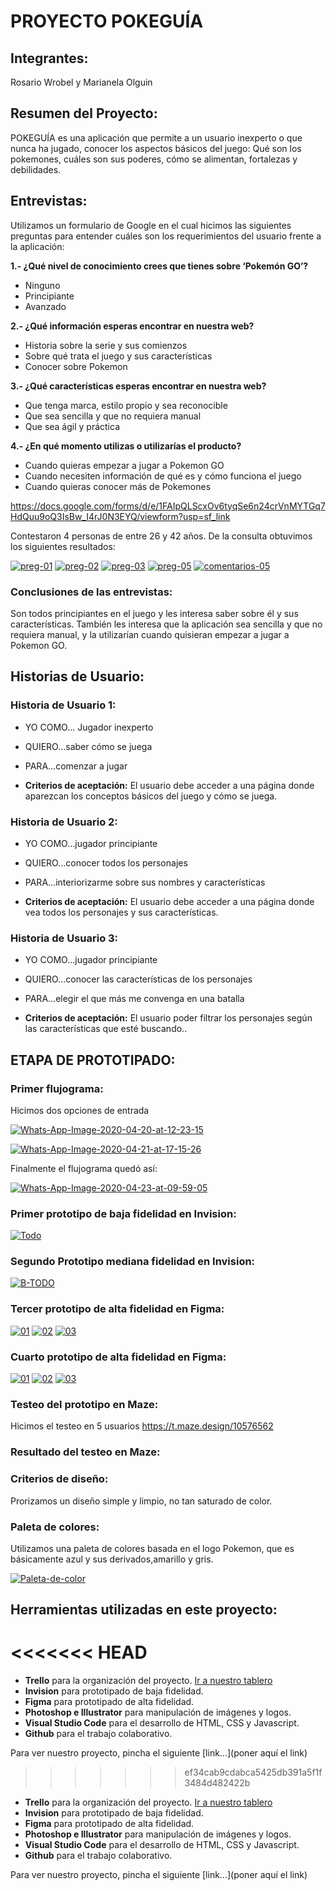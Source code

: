 # PROYECTO POKEGUÍA

## Integrantes:
Rosario Wrobel y Marianela Olguin

## Resumen del Proyecto:
POKEGUÍA es una aplicación que permite a un usuario inexperto  o que nunca ha jugado, conocer los aspectos básicos del juego: Qué son los pokemones, cuáles son sus poderes, cómo se alimentan, fortalezas y debilidades.

## Entrevistas:
Utilizamos un formulario de Google en el cual hicimos las siguientes preguntas para entender cuáles son los requerimientos del usuario frente a la aplicación:

**1.- ¿Qué nivel de conocimiento crees que  tienes sobre ‘Pokemón GO’?**

- Ninguno
- Principiante
- Avanzado

**2.- ¿Qué información esperas encontrar en nuestra web?**
- Historia sobre la serie y sus comienzos
- Sobre qué trata el juego y sus características
- Conocer sobre Pokemon

**3.- ¿Qué características esperas encontrar en nuestra web?**
- Que tenga marca, estilo propio y sea reconocible
- Que sea sencilla y que no requiera manual
- Que sea ágil y práctica

**4.- ¿En qué momento utilizas o utilizarías el producto?**
- Cuando quieras empezar a jugar a Pokemon GO
- Cuando necesiten información de qué es y cómo funciona el juego
- Cuando quieras conocer más de Pokemones

https://docs.google.com/forms/d/e/1FAIpQLScxOv6tyqSe6n24crVnMYTGq7HdQuu9oQ3IsBw_I4rJ0N3EYQ/viewform?usp=sf_link

Contestaron 4 personas de entre 26 y 42 años.
De la consulta obtuvimos los siguientes resultados:

<a href="https://imgbb.com/"><img src="https://i.ibb.co/1swpG2P/preg-01.jpg" alt="preg-01" border="0"></a>
<a href="https://ibb.co/4MRQx6Z"><img src="https://i.ibb.co/y5F3Jwn/preg-02.jpg" alt="preg-02" border="0"></a>
<a href="https://ibb.co/hL8Xv7J"><img src="https://i.ibb.co/7jygFYd/preg-03.jpg" alt="preg-03" border="0"></a>
<a href="https://ibb.co/LY9d5JZ"><img src="https://i.ibb.co/mbh58Xc/preg-05.jpg" alt="preg-05" border="0"></a>
<a href="https://imgbb.com/"><img src="https://i.ibb.co/wWbxTPb/comentarios-05.jpg" alt="comentarios-05" border="0"></a>

### Conclusiones de las entrevistas:
Son todos principiantes en el juego y les interesa saber sobre él y sus características. También les interesa que la aplicación sea sencilla y que no requiera manual, y la utilizarían cuando quisieran empezar a jugar a Pokemon GO.

## Historias de Usuario:

### Historia de Usuario 1: 
- YO COMO... Jugador inexperto
- QUIERO...saber cómo se juega
- PARA...comenzar a jugar

- **Criterios de aceptación:** El usuario debe acceder a una página donde aparezcan los conceptos básicos del juego y cómo se juega.


### Historia de Usuario 2:
- YO COMO...jugador principiante
- QUIERO...conocer todos los personajes
- PARA...interiorizarme sobre sus nombres y características

- **Criterios de aceptación:** El usuario debe acceder a una página donde vea todos los personajes y sus características.


### Historia de Usuario 3:
- YO COMO...jugador principiante
- QUIERO...conocer las características de los personajes
- PARA...elegir el que más me convenga en una batalla

- **Criterios de aceptación:** El usuario poder filtrar los personajes según las características que esté buscando..

## ETAPA DE PROTOTIPADO:

### Primer flujograma:
Hicimos dos opciones de entrada

<a href="https://ibb.co/gTj0nyt"><img src="https://i.ibb.co/swmTBjs/Whats-App-Image-2020-04-20-at-12-23-15.jpg" alt="Whats-App-Image-2020-04-20-at-12-23-15" border="0"></a>

<a href="https://ibb.co/gJHS8Cy"><img src="https://i.ibb.co/9Wzb0jn/Whats-App-Image-2020-04-21-at-17-15-26.jpg" alt="Whats-App-Image-2020-04-21-at-17-15-26" border="0"></a>

Finalmente el flujograma quedó así:

<a href="https://ibb.co/2nnYXNg"><img src="https://i.ibb.co/TvvqzLm/Whats-App-Image-2020-04-23-at-09-59-05.jpg" alt="Whats-App-Image-2020-04-23-at-09-59-05" border="0"></a>

### Primer prototipo de baja fidelidad en Invision:

<a href="https://ibb.co/1mHCv6z"><img src="https://i.ibb.co/0GP0Dts/Todo.jpg" alt="Todo" border="0"></a>


### Segundo Prototipo mediana fidelidad en Invision:

<a href="https://ibb.co/QQh3TYK"><img src="https://i.ibb.co/YQJF1fL/B-TODO.jpg" alt="B-TODO" border="0"></a>


### Tercer prototipo de alta fidelidad en Figma:

<a href="https://ibb.co/SPcQcc0"><img src="https://i.ibb.co/s2C5CCQ/01.jpg" alt="01" border="0"></a>
<a href="https://ibb.co/2kG12b1"><img src="https://i.ibb.co/bKcMhfM/02.jpg" alt="02" border="0"></a>
<a href="https://ibb.co/8YrLLpG"><img src="https://i.ibb.co/phfBB8N/03.jpg" alt="03" border="0"></a>

### Cuarto prototipo de alta fidelidad en Figma:

<a href="https://ibb.co/6HX19yv"><img src="https://i.ibb.co/8rYdvmz/01.jpg" alt="01" border="0"></a>
<a href="https://ibb.co/xg3mX7W"><img src="https://i.ibb.co/n1R36L9/02.jpg" alt="02" border="0"></a>
<a href="https://ibb.co/P5XNkFz"><img src="https://i.ibb.co/SKYPS57/03.jpg" alt="03" border="0"></a>

### Testeo del prototipo en Maze:
Hicimos el testeo en 5 usuarios
https://t.maze.design/10576562

### Resultado del testeo en Maze:




### Criterios de diseño:
Prorizamos un diseño simple y limpio, no tan saturado de color.


### Paleta de colores:
Utilizamos una paleta de colores basada en el logo Pokemon, que es básicamente azul y sus derivados,amarillo y gris.

<a href="https://ibb.co/b5kB2sR"><img src="https://i.ibb.co/7tqWRnN/Paleta-de-color.jpg" alt="Paleta-de-color" border="0"></a>


## Herramientas utilizadas en este proyecto:
<<<<<<< HEAD
=======

- **Trello** para la organización del proyecto. [Ir a nuestro tablero](https://trello.com/invite/b/EnEEXWGr/be5f00c5e53936eab55b6a5a562a41e6/proyecto-2-data-lovers-pokegu%C3%ADa)
- **Invision** para prototipado de baja fidelidad.
- **Figma** para prototipado de alta fidelidad.
- **Photoshop e Illustrator** para manipulación de imágenes y logos.
- **Visual Studio Code** para el desarrollo de HTML, CSS y Javascript.
- **Github** para el trabajo colaborativo. 

Para ver nuestro proyecto, pincha el siguiente [link...](poner aquí el link)

>>>>>>> ef34cab9cdabca5425db391a5f1f3484d482422b

- **Trello** para la organización del proyecto. [Ir a nuestro tablero](https://trello.com/invite/b/EnEEXWGr/be5f00c5e53936eab55b6a5a562a41e6/proyecto-2-data-lovers-pokegu%C3%ADa)
- **Invision** para prototipado de baja fidelidad.
- **Figma** para prototipado de alta fidelidad.
- **Photoshop e Illustrator** para manipulación de imágenes y logos.
- **Visual Studio Code** para el desarrollo de HTML, CSS y Javascript.
- **Github** para el trabajo colaborativo. 

Para ver nuestro proyecto, pincha el siguiente [link...](poner aquí el link)
